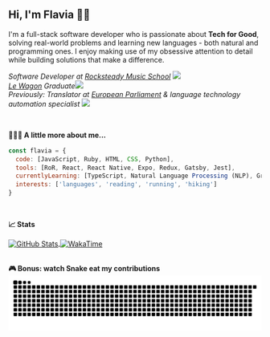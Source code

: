  ## Hi, I'm Flavia 👋🏼

I'm a full-stack software developer who is passionate about <b>Tech for Good</b>, solving real-world problems and learning new languages - both natural and programming ones. I enjoy making use of my obsessive attention to detail while building solutions that make a difference.

<p>
  <em>
    Software Developer at <a href="https://www.rocksteadymusicschool.com">Rocksteady Music School</a>
    <img src="https://media.giphy.com/media/Urt1TVrQwAKlQnBej3/giphy.gif" width="40">
    </br>
    <a href="https://www.lewagon.com">Le Wagon</a> Graduate<img src="https://media.giphy.com/media/h4x6RMBru1Mx7zLWko/giphy.gif" width="40">
  </br>
  Previously: Translator at <a href="https://www.europarl.europa.eu/portal/en">European Parliament</a> & language technology automation specialist
  <img src="https://media.giphy.com/media/m9bRfLRXpdlnGgQDi1/giphy.gif" width="40">  
  </em>
</p>

</br>

**👩🏽‍💻 A little more about me...**

```javascript
const flavia = {
  code: [JavaScript, Ruby, HTML, CSS, Python],
  tools: [RoR, React, React Native, Expo, Redux, Gatsby, Jest],
  currentlyLearning: [TypeScript, Natural Language Processing (NLP), Greek],
  interests: ['languages', 'reading', 'running', 'hiking']
}
```
</br>

**📈 Stats**

<a href="https://github-readme-streak-stats.herokuapp.com/?user=flaviamuntean&currStreakLabel=3181EC&fire=3181EC&ring=3181EC&v=2">
  <img width='450' align="center" src="https://github-readme-streak-stats.herokuapp.com/?user=flaviamuntean&currStreakLabel=3181EC&fire=3181EC&ring=3181EC&v=2" alt="GitHub Stats" />
</a>
<a href="https://github-readme-stats.vercel.app/api/wakatime?username=flaviamuntean&custom_title=This%20week%20I%20spent%20my%20time%20on%20&v=2">
  <img width='450' align="center" src="https://github-readme-stats.vercel.app/api/wakatime?username=flaviamuntean&custom_title=This%20week%20I%20spent%20my%20time%20on%20&v=2" alt="WakaTime" />
</a>
</br></br>

**🎮 Bonus: watch Snake eat my contributions**
<img src="https://github.com/flaviamuntean/flaviamuntean/blob/output/github-contribution-grid-snake.svg" alt="Snake Gif" /> <br/><br/>
